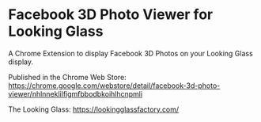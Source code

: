 # Facebook 3D Photo Viewer for Looking Glass
A Chrome Extension to display Facebook 3D Photos on your Looking Glass display.

Published in the Chrome Web Store: https://chrome.google.com/webstore/detail/facebook-3d-photo-viewer/nhlnneklilfigmfbbodbkoihlhcnpmli

The Looking Glass: https://lookingglassfactory.com/
